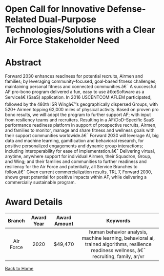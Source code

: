 
Open Call for Innovative Defense-Related Dual-Purpose Technologies/Solutions with a Clear Air Force Stakeholder Need
====================================================================================================================

# Abstract


Forward 2030 enhances readiness for potential recruits, Airmen and families; by leveraging community-focused, goal-based fitness challenges; maintaining personal fitness and connected communities.â€¯ A successful AF pro-bono program delivered a fun, easy to use â€œSoftware as a Serviceâ€ (SaaS) application. In 2016 USCENTCOM AFLEM participated, followed by the 480th ISR Wingâ€™s geographically dispersed Groups, with 520+ Airmen topping 62,000 miles of physical activity. Based on proven pro bono results, we will adopt the program to further support AF; with input from resiliency teams and recruiters. Resulting in a AF/DoD-Specific SaaS performance readiness platform in support of prospective recruits, Airmen, and families to monitor, manage and share fitness and wellness goals with their support communities worldwide.â€¯ Forward 2030 will leverage AI, big data and machine learning, gamification and behavioral research, for positive personalized engagements and dynamic group interactions; including interoperability for ease of implementation.â€¯ Delivering virtual, anytime, anywhere support for individual Airmen, their Squadron, Group, and Wing; and their families and communities to further readiness and resiliency for the Air Force and potentially, all Service Branches to follow.â€¯ Given current commercialization results, TRL 7, Forward 2030, shows great potential for positive impacts within AF, while delivering a commercially sustainable program.  

# Award Details

|Branch|Award Year|Award Amount|Keywords|
| :---: | :---: | :---: | :---: |
|Air Force|2020|$49,470|human behavior analysis, machine learning, behavioral ai, trained algorithms, resilience readiness wellness, â€¯ recruiting, family, ar/vr|
  
  


[Back to Home](https://github.com/chrischow/dod_sbir_awards/Reports/DJ/#1674)